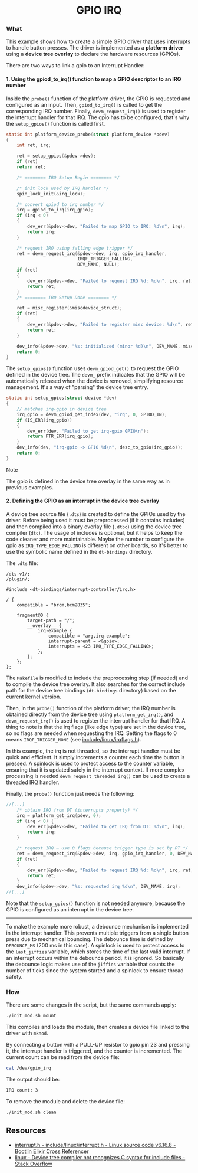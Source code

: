 <h1 align="center">
    GPIO IRQ
</h1>

### What

This example shows how to create a simple GPIO driver that uses interrupts to handle button presses. The driver is implemented as a **platform driver** using a **device tree overlay** to declare the hardware resources (GPIOs).

There are two ways to link a gpio to an Interrupt Handler:

#### 1. Using the **gpiod_to_irq()** function to map a GPIO descriptor to an IRQ number

Inside the `probe()` function of the platform driver, the GPIO is requested and configured as an input. Then, `gpiod_to_irq()` is called to get the corresponding IRQ number. Finally, `devm_request_irq()` is used to register the interrupt handler for that IRQ. The gpio has to be configured, that's why the `setup_gpios()` function is called first.

```c
static int platform_device_probe(struct platform_device *pdev)
{
    int ret, irq;

    ret = setup_gpios(&pdev->dev);
    if (ret)
    return ret;

    /* ======== IRQ Setup Begin ======== */

    /* init lock used by IRQ handler */
    spin_lock_init(&irq_lock);

    /* convert gpiod to irq number */
    irq = gpiod_to_irq(irq_gpio);
    if (irq < 0)
    {
        dev_err(&pdev->dev, "Failed to map GPIO to IRQ: %d\n", irq);
        return irq;
    }

    /* request IRQ using falling edge trigger */
    ret = devm_request_irq(&pdev->dev, irq, gpio_irq_handler,
                           IRQF_TRIGGER_FALLING,
                           DEV_NAME, NULL);
    if (ret)
    {
        dev_err(&pdev->dev, "Failed to request IRQ %d: %d\n", irq, ret);
        return ret;
    }
    /* ======== IRQ Setup Done ======== */

    ret = misc_register(&miscdevice_struct);
    if (ret)
    {
        dev_err(&pdev->dev, "Failed to register misc device: %d\n", ret);
        return ret;
    }

    dev_info(&pdev->dev, "%s: initialized (minor %d)\n", DEV_NAME, miscdevice_struct.minor);
    return 0;
}
```

The `setup_gpios()` function uses `devm_gpiod_get()` to request the GPIO defined in the device tree. The `devm_` prefix indicates that the GPIO will be automatically released when the device is removed, simplifying resource management. It's a way of "parsing" the device tree entry.

```c
static int setup_gpios(struct device *dev)
{
    // matches irq-gpio in device tree
    irq_gpio = devm_gpiod_get_index(dev, "irq", 0, GPIOD_IN);
    if (IS_ERR(irq_gpio))
    {
        dev_err(dev, "Failed to get irq-gpio GPIO\n");
        return PTR_ERR(irq_gpio);
    }
    dev_info(dev, "irq-gpio -> GPIO %d\n", desc_to_gpio(irq_gpio));
    return 0;
}
```

> [!NOTE]
> The gpio is defined in the device tree overlay in the same way as in previous examples.

#### 2. Defining the GPIO as an interrupt in the device tree overlay

A device tree source file (`.dts`) is created to define the GPIOs used by the driver. Before being used it must be preprocessed (if it contains includes) and then compiled into a binary overlay file (`.dtbo`) using the device tree compiler (`dtc`). The usage of includes is optional, but it helps to keep the code cleaner and more maintainable. Maybe the number to configure the gpio as `IRQ_TYPE_EDGE_FALLING` is different on other boards, so it's better to use the symbolic name defined in the `dt-bindings` directory.

The `.dts` file:

```dts
/dts-v1/;
/plugin/;

#include <dt-bindings/interrupt-controller/irq.h>

/ {
    compatible = "brcm,bcm2835";

    fragment@0 {
        target-path = "/";
        __overlay__ {
            irq-example {
                compatible = "arg,irq-example";
                interrupt-parent = <&gpio>;
                interrupts = <23 IRQ_TYPE_EDGE_FALLING>;
            };
        };
    };
};
```

The `Makefile` is modified to include the preprocessing step (if needed) and to compile the device tree overlay. It also searches for the correct include path for the device tree bindings (`dt-bindings` directory) based on the current kernel version.

Then, in the `probe()` function of the platform driver, the IRQ number is obtained directly from the device tree using `platform_get_irq()`, and `devm_request_irq()` is used to register the interrupt handler for that IRQ. A thing to note is that the irq flags (like edge type) are set in the device tree, so no flags are needed when requesting the IRQ. Setting the flags to 0 means `IRQF_TRIGGER_NONE` (see [include/linux/irqflags.h](https://elixir.bootlin.com/linux/v6.16.8/source/include/linux/interrupt.h#L31)).

In this example, the irq is not threaded, so the interrupt handler must be quick and efficient. It simply increments a counter each time the button is pressed. A spinlock is used to protect access to the counter variable, ensuring that it is updated safely in the interrupt context. If more complex processing is needed `devm_request_threaded_irq()` can be used to create a threaded IRQ handler.

Finally, the `probe()` function just needs the following:

```c
//[...]
    /* obtain IRQ from DT (interrupts property) */
    irq = platform_get_irq(pdev, 0);
    if (irq < 0) {
        dev_err(&pdev->dev, "Failed to get IRQ from DT: %d\n", irq);
        return irq;
    }

    /* request IRQ — use 0 flags because trigger type is set by DT */
    ret = devm_request_irq(&pdev->dev, irq, gpio_irq_handler, 0, DEV_NAME, NULL);
    if (ret)
    {
        dev_err(&pdev->dev, "Failed to request IRQ %d: %d\n", irq, ret);
        return ret;
    }
    dev_info(&pdev->dev, "%s: requested irq %d\n", DEV_NAME, irq);
//[...]
```

Note that the `setup_gpios()` function is not needed anymore, because the GPIO is configured as an interrupt in the device tree.

---

To make the example more robust, a debounce mechanism is implemented in the interrupt handler. This prevents multiple triggers from a single button press due to mechanical bouncing. The debounce time is defined by `DEBOUNCE_MS` (200 ms in this case). A spinlock is used to protect access to the `last_jiffies` variable, which stores the time of the last valid interrupt. If an interrupt occurs within the debounce period, it is ignored. So basically the debounce logic makes use of the `jiffies` variable that counts the number of ticks since the system started and a spinlock to ensure thread safety.

### How

There are some changes in the script, but the same commands apply:

```sh
./init_mod.sh mount
```

This compiles and loads the module, then creates a device file linked to the driver with `mknod`.

By connecting a button with a PULL-UP resistor to gpio pin 23 and pressing it, the interrupt handler is triggered, and the counter is incremented. The current count can be read from the device file:

```sh
cat /dev/gpio_irq
```

The output should be:

```txt
IRQ count: 3
```

To remove the module and delete the device file:

```sh
./init_mod.sh clean
```

## Resources

* [interrupt.h - include/linux/interrupt.h - Linux source code v6.16.8 - Bootlin Elixir Cross Referencer](https://elixir.bootlin.com/linux/v6.16.8/source/include/linux/interrupt.h#L215)
* [linux - Device tree compiler not recognizes C syntax for include files - Stack Overflow](https://stackoverflow.com/questions/50658326/device-tree-compiler-not-recognizes-c-syntax-for-include-files)
